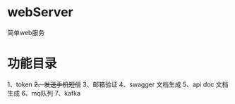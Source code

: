 # webServer
简单web服务

# 功能目录
  1、token
  ~~2、发送手机短信~~
  3、邮箱验证
  4、swagger	文档生成
  5、api doc	文档生成
  6、mq队列
  7、kafka
